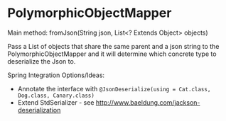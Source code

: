# PolymorphicObjectMapper
Main method: fromJson(String json, List<? Extends Object> objects)

Pass a List of objects that share the same parent and a json string to the PolymorphicObjectMapper and it will determine which concrete type to deserialize the Json to.  

Spring Integration Options/Ideas:
- Annotate the interface with `@JsonDeserialize(using = Cat.class, Dog.class, Canary.class)`
- Extend StdSerializer - see http://www.baeldung.com/jackson-deserialization 
